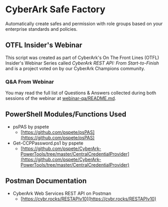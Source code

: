 # CyberArk Safe Factory

Automatically create safes and permission with role groups based on your enterprise standards and policies.

## OTFL Insider's Webinar

This script was created as part of CyberArk's On The Front Lines (OTFL) Insider's Webinar Series called _CyberArk REST API: From Start-to-Finish_ and is a project voted on by our CyberArk Champions community.

### Q&A From Webinar

You may read the full list of Questions & Answers collected during both sessions of the webinar at [webinar-qa/README.md](webinar-qa/README.md).

## PowerShell Modules/Functions Used

* psPAS by pspete
  * [https://github.com/pspete/psPAS](https://github.com/pspete/psPAS)
* Get-CCPPassword.ps1 by pspete
  * [https://github.com/pspete/CyberArk-PowerTools/tree/master/CentralCredentialProvider](https://github.com/pspete/CyberArk-PowerTools/tree/master/CentralCredentialProvider)

## Postman Documentation

* CyberArk Web Services REST API on Postman
  * [https://cybr.rocks/RESTAPIv10](https://cybr.rocks/RESTAPIv10)